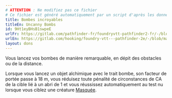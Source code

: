 ```yaml
---
# ATTENTION : Ne modifiez pas ce fichier
# Ce fichier est généré automatiquement par un script d'après les données du module Foundry VTT officiel et de sa traduction
title: Bombes incroyables
titleEn: Uncanny Bombs
id: 9Ht1eyBHsB1swpeE
urlFr: https://gitlab.com/pathfinder-fr/foundryvtt-pathfinder2-fr/-/blob/master/data/feats/9Ht1eyBHsB1swpeE.htm
urlEn: https://gitlab.com/hooking/foundry-vtt---pathfinder-2e/-/blob/master/packs/data/feats.db/uncanny-bombs.json
layout: dons
---
```

Vous lancez vos bombes de manière remarquable, en dépit des obstacles ou de la distance.

Lorsque vous lancez un objet alchimique avec le trait bombe, son facteur de portée passe à 18 m, vous réduisez toute pénalité de circonstances de CA de la cible lié à un abri de 1 et vous réussissez automatiquement au test nu lorsque vous ciblez une créature [Masquée](../conditions/masqué.html).
